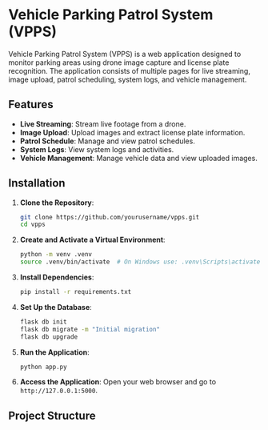 # Vehicle Parking Patrol System (VPPS)

Vehicle Parking Patrol System (VPPS) is a web application designed to monitor parking areas using drone image capture and license plate recognition. The application consists of multiple pages for live streaming, image upload, patrol scheduling, system logs, and vehicle management.

## Features

- **Live Streaming**: Stream live footage from a drone.
- **Image Upload**: Upload images and extract license plate information.
- **Patrol Schedule**: Manage and view patrol schedules.
- **System Logs**: View system logs and activities.
- **Vehicle Management**: Manage vehicle data and view uploaded images.

## Installation

1. **Clone the Repository**:
    ```bash
    git clone https://github.com/yourusername/vpps.git
    cd vpps
    ```

2. **Create and Activate a Virtual Environment**:
    ```bash
    python -m venv .venv
    source .venv/bin/activate  # On Windows use: .venv\Scripts\activate
    ```

3. **Install Dependencies**:
    ```bash
    pip install -r requirements.txt
    ```

4. **Set Up the Database**:
    ```bash
    flask db init
    flask db migrate -m "Initial migration"
    flask db upgrade
    ```

5. **Run the Application**:
    ```bash
    python app.py
    ```

6. **Access the Application**:
    Open your web browser and go to `http://127.0.0.1:5000`.

## Project Structure

